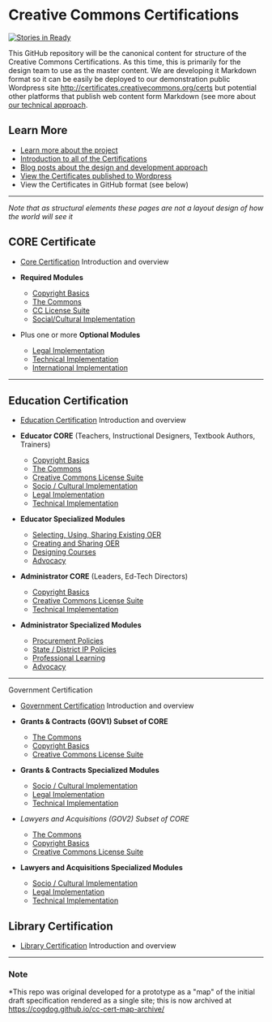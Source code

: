 # Creative Commons Certifications


[![Stories in Ready](https://badge.waffle.io/creativecommons/cc-cert-map.svg?label=ready&title=Waffle)](http://waffle.io/creativecommons/cc-cert-map)

This GitHub repository will be the canonical content for structure of the Creative Commons Certifications. As this time, this is primarily for the design team to use as the master content. We are developing it Markdown format so it can be easily be deployed to our demonstration public Wordpress site http://certificates.creativecommons.org/certs but potential other platforms that publish web content form Markdown (see more about [our technical approach](https://certificates.creativecommons.org/category/tech/).

## Learn More

* [Learn more about the project](https://certificates.creativecommons.org/about/)
* [Introduction to all of the Certifications](https://certificates.creativecommons.org/certs/)
* [Blog posts about the design and development approach](https://certificates.creativecommons.org/)
* [View the Certificates published to Wordpress](https://certificates.creativecommons.org/certs)
* View the Certificates in GitHub format (see below)



---- 

*Note that as structural elements these pages are not a layout design of how the world will see it*

## CORE Certificate

* [Core Certification](core/index.md) Introduction and overview

* **Required Modules**
  * [Copyright Basics](core/copyright.md)
  * [The Commons](core/commons/index.md)
  * [CC License Suite](core/licenses.md)
  * [Social/Cultural Implementation](core/social-cultural.md)
  
* Plus one or more **Optional Modules**
  * [Legal Implementation](core/legal.md)
  * [Technical Implementation](core/technical.md)
  * [International Implementation](core/international.md)


---- 

## Education Certification

* [Education Certification](edu/index.md) Introduction and overview

* **Educator CORE** (Teachers, Instructional Designers, Textbook Authors, Trainers)
  * [Copyright Basics](edu/copyright-educators.md)
  * [The Commons](edu/commons-educators.md)
  * [Creative Commons License Suite](edu/licenses-educators.md)
  * [Socio / Cultural Implementation](edu/social-cultural-educators.md)
  * [Legal Implementation](edu/legal-educators.md)
  * [Technical Implementation](edu/technical-educators.md)


* **Educator Specialized Modules**
  * [Selecting, Using, Sharing Existing OER](edu/existing-oer.md)
  * [Creating and Sharing OER](edu/creating-oer.md)
  * [Designing Courses](edu/course-design.md)
  * [Advocacy](edu/advocacy-educators.md)
  
* **Administrator CORE** (Leaders, Ed-Tech Directors)
  * [Copyright Basics](edu/copyright-admin.md)
  * [Creative Commons License Suite](edu/licenses-admin.md)
  * [Technical Implementation](edu/technical-admin.md)


* **Administrator Specialized Modules**
  * [Procurement Policies](edu/procurement-admin.md)
  * [State / District IP Policies](edu/policies-admin.md)
  * [Professional Learning](edu/professional-admin.md)
  * [Advocacy](edu/advocacy-admin.md)


---- 

Government Certification

* [Government Certification](gov/index.md) Introduction and overview

* **Grants & Contracts (GOV1) Subset of CORE**
  * [The Commons](commons-gov1.md)
  * [Copyright Basics](copyright-gov1.md)
  * [Creative Commons License Suite](gov1.md)

* **Grants & Contracts Specialized Modules**
  * [Socio / Cultural Implementation](social-cultural-gov1.md)
  * [Legal Implementation](legal-gov1.md)
  * [Technical Implementation](technical-gov1.md)
  
* *Lawyers and Acquisitions (GOV2) *Subset of CORE**
  * [The Commons](commons-gov2.md)
  * [Copyright Basics](copyright-gov2.md)
  * [Creative Commons License Suite](gov2.md)

* **Lawyers and Acquisitions Specialized Modules**
  * [Socio / Cultural Implementation](social-cultural-gov2.md)
  * [Legal Implementation](legal-gov2.md)
  * [Technical Implementation](technical-gov2.md)


## Library Certification

* [Library Certification](lib/index.md) Introduction and overview


---- 
### Note
*This repo was original developed for a prototype as a "map" of the initial draft specification rendered as a single site; this is now archived at https://cogdog.github.io/cc-cert-map-archive/

